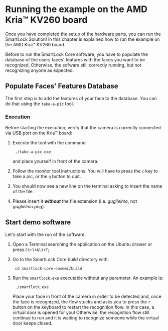 # Running the example on the AMD Kria&trade; KV260 board

Once you have completed the setup of the hardware parts, you can run the SmartLock Solution! In this chapter is
explained how to run the example on the AMD Kria&trade; KV260 board.

Before to run the SmartLock Core software, you have to populate the database of the users faces' features with the faces
you want to be recognized. Otherwise, the sofware still correctly running, but not recognizing anyone as expected.

## Populate Faces' Features Database

The first step is to add the features of your face to the database. You can do that using the `take-a-pic` tool.

### Execution

Before starting the execution, verify that the camera is correctly connected via USB port on the Kria&trade; board:

1. Execute the tool with the command

        ./take-a-pic.exe
   and place yourself in front of the camera.

2. Follow the monitor tool instructions. You will have to press the `c` key to take a pic, or the `q` button to quit.

3. You should now see a new line on the terminal asking to insert the name of the file.

4. Please insert it _**without**_ the file extension (i.e. _guglielmo_, not _guglielmo.png_).

[//]: # (<div style="width: 100%; text-align: center">  )

[//]: # (   <img src="/images/tap-1person.png" style="display: block; margin-left: auto; margin-right: auto; width: 70%;" alt="TakeAPic with 1 Person">  )

[//]: # (   <p style="text-align: center; font-style: italic">Fig. 1 - TakeAPic with 1 person</p>  )

[//]: # (</div>  )

## Start demo software

Let's start with the run of the software.

1. Open a Terminal searching the application on the Ubuntu drawer or press `Ctrl+Alt+T`;
2. Go to the SmartLock Core build directory with:

        cd smartlock-core-onsemi/build

3. Run the `smartlock.exe` executable without any parameter. An example is:

        ./smartlock.exe

   Place your face in front of the camera in order to be detected and, once the face is recognized, the flow stucks and
   asks you to press the `r` button on the keyboard to restart the recognition flow. In this case, a virtual door is
   opened for you! Otherwise, the recognition flow still continue to run and it is waiting to recognize someone while
   the virtual door keeps closed.
